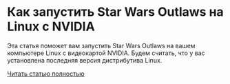 # Как запустить Star Wars Outlaws на Linux с NVIDIA



Эта статья поможет вам запустить Star Wars Outlaws на вашем компьютере Linux с видеокартой NVIDIA. Будем считать, что у вас установлена последняя версия дистрибутива Linux.

[Читать статью полностью](https://xyberbara.com/gaming/star-wars-outlaws-linux/)
